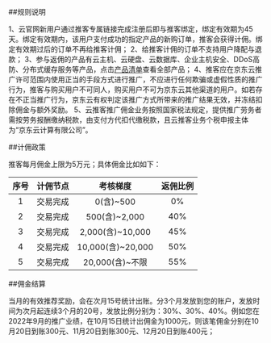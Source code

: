 
##规则说明

1、云官网新用户通过推客专属链接完成注册后即与推客绑定，绑定有效期为45天。绑定有效期内，该用户支付成功的指定产品的新购订单，推客会获得计佣。绑定有效期过后的订单不再给推客计佣；
2、给推客计佣的订单不支持用户降配与退款；
3、参与返佣的产品有云主机、云硬盘、云数据库、企业主机安全、DDoS高防、分布式缓存服务等产品，点击[产品清单](https://docs.jdcloud.com/cn/elastic-ip/billing-rules#user-content-3)查看全部产品；
4、推客应在京东云推广许可范围内使用正当的手段方式进行推广，不应进行任何欺骗或虚假性质的推广行为，推客与购买用户不可同人，购买用户不可为京东云其他渠道的用户。如若存在不正当推广行为，京东云有权判定该推广方式所带来的推广结果无效，并冻结扣除佣金与额外奖励。
5、云推客推广佣金业务按照国家税法规定，提供推广劳务者需按劳务报酬缴纳税款，由支付方代扣代缴税款，且云推客业务个税申报主体为“京东云计算有限公司”。



##计佣政策

推客每月佣金上限为5万元；具体佣金比如如下：

| 序号 | 计佣节点 | 考核梯度 | 返佣比例 |
| :-----:| :----: | :----: |:----: |
| 1 | 交易完成 | 0(含)~500 | 0% |
| 2 | 交易完成 | 500(含)~2,000 | 40% |
| 3 | 交易完成 | 2,000(含)~10,000 | 45% |
| 4 | 交易完成 | 10,000(含)~20,000 | 50% |
| 5 | 交易完成 | 20,000(含)~不限 | 55% |



##佣金结算

当月的有效推荐奖励，会在次月15号统计出账。分3个月发放到您的账户，发放时间为次月起连续3个月的20号，发放比例分别为：30%、30%、40%。例如您在2022年9月的推广业绩，在10月15日统计出佣金为1000元，则该笔佣金分别在10月20日到账300元、11月20日到账300元、12月20日到账400元；
